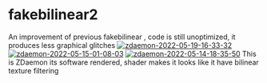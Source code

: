 # fakebilinear2
An improvement of previous fakebilinear , code is still unoptimized, it produces less graphical glitches
<a href='https://postimg.cc/Yv60CMgT' target='_blank'><img src='https://i.postimg.cc/Yv60CMgT/zdaemon-2022-05-19-16-33-32.png' border='0' alt='zdaemon-2022-05-19-16-33-32'/></a>
<a href='https://postimg.cc/mhTg80vS' target='_blank'><img src='https://i.postimg.cc/mhTg80vS/zdaemon-2022-05-15-01-08-03.png' border='0' alt='zdaemon-2022-05-15-01-08-03'/></a>
<a href='https://postimg.cc/w3rn7NQs' target='_blank'><img src='https://i.postimg.cc/w3rn7NQs/zdaemon-2022-05-14-18-35-50.png' border='0' alt='zdaemon-2022-05-14-18-35-50'/></a>
This is ZDaemon its software rendered, shader makes it looks like it have bilinear texture filtering
